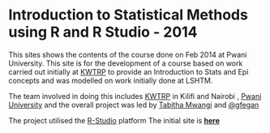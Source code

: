 Introduction to Statistical Methods using R and R Studio - 2014
================================

This sites shows the contents of the course done on Feb 2014 at Pwani University.
This site is for the development of a course based on work carried out initially at [KWTRP](http://www.kemri-wellcome.org) to provide an Introduction to Stats and Epi concepts and was modelled on work initially done at LSHTM.

The team involved in doing this includes [KWTRP](http://www.kemri-wellcome.org)  in Kilifi and Nairobi , [Pwani University](http://www.pu.ac.ke) and the overall project was led by [Tabitha Mwangi](mailto:t.mwangi@pu.ke.ac)  and [@gfegan](mailto:gfegan@kemri-wellcome.org)


The project  utilised the [R-Studio](http:/www.rstudio.com)  platform 
The initial site is [**here**](https://github.com/gfegan/pwani_tab_stats)